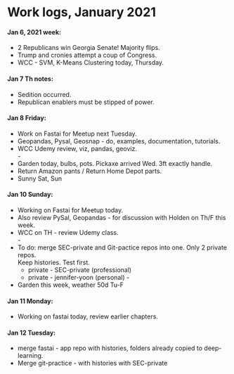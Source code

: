 # Work logs, January 2021  

#### Jan 6, 2021 week:  
  * 2 Republicans win Georgia Senate! Majority flips.  
  * Trump and cronies attempt a coup of Congress.  
  * WCC - SVM, K-Means Clustering today, Thursday.  
  
#### Jan 7 Th notes:  
  * Sedition occurred.  
  * Republican enablers must be stipped of power.  
  
#### Jan 8 Friday:  
  * Work on Fastai for Meetup next Tuesday.  
  * Geopandas, Pysal, Geosnap - do, examples, documentation, tutorials.  
  * WCC Udemy review, viz, pandas, geoviz.  
  \-  
  * Garden today, bulbs, pots.  Pickaxe arrived Wed. 3ft exactly handle.  
  * Return Amazon pants / Return Home Depot parts.  
  * Sunny Sat, Sun 
  
#### Jan 10 Sunday:  
  * Working on Fastai for Meetup today.  
  * Also review PySal, Geopandas - for discussion with Holden on Th/F this week.  
  * WCC on TH - review Udemy class.  
  \-
  * To do: merge SEC-private and Git-pactice repos into one.  Only 2 private repos.  
    Keep histories.  Test first.  
    - private - SEC-private (professional)  
    - private - jennifer-yoon (personal) 
  \-  
  * Garden this week, weather 50d Tu-F  
  
#### Jan 11 Monday:  
  * Working on fastai today, review earlier chapters.  
  
#### Jan 12 Tuesday: 
  * merge fastai - app repo with histories, folders already copied to deep-learning.  
  * Merge git-practice - with histories with SEC-private 
  
  
